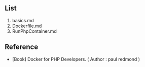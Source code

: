 ## List
1. basics.md
2. Dockerfile.md
3. RunPhpContainer.md

## Reference
- \[Book\] Docker for PHP Developers. ( Author : paul redmond )

